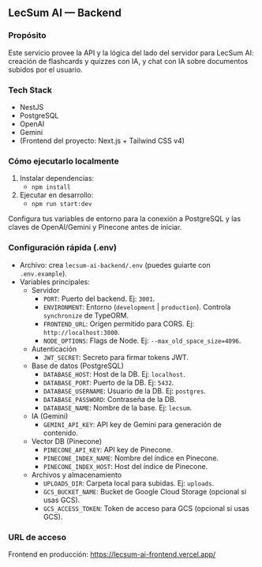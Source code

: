 ## LecSum AI — Backend

### Propósito
Este servicio provee la API y la lógica del lado del servidor para LecSum AI: creación de flashcards y quizzes con IA, y chat con IA sobre documentos subidos por el usuario.

### Tech Stack
- NestJS
- PostgreSQL
- OpenAI
- Gemini
- (Frontend del proyecto: Next.js + Tailwind CSS v4)

### Cómo ejecutarlo localmente
1) Instalar dependencias:
   - `npm install`
2) Ejecutar en desarrollo:
   - `npm run start:dev`

Configura tus variables de entorno para la conexión a PostgreSQL y las claves de OpenAI/Gemini y Pinecone antes de iniciar.

### Configuración rápida (.env)
- Archivo: crea `lecsum-ai-backend/.env` (puedes guiarte con `.env.example`).
- Variables principales:
   - Servidor
      - `PORT`: Puerto del backend. Ej: `3001`.
      - `ENVIRONMENT`: Entorno (`development` | `production`). Controla `synchronize` de TypeORM.
      - `FRONTEND_URL`: Origen permitido para CORS. Ej: `http://localhost:3000`.
      - `NODE_OPTIONS`: Flags de Node. Ej: `--max_old_space_size=4096`.
   - Autenticación
      - `JWT_SECRET`: Secreto para firmar tokens JWT.
   - Base de datos (PostgreSQL)
      - `DATABASE_HOST`: Host de la DB. Ej: `localhost`.
      - `DATABASE_PORT`: Puerto de la DB. Ej: `5432`.
      - `DATABASE_USERNAME`: Usuario de la DB. Ej: `postgres`.
      - `DATABASE_PASSWORD`: Contraseña de la DB.
      - `DATABASE_NAME`: Nombre de la base. Ej: `lecsum`.
   - IA (Gemini)
      - `GEMINI_API_KEY`: API key de Gemini para generación de contenido.
   - Vector DB (Pinecone)
      - `PINECONE_API_KEY`: API key de Pinecone.
      - `PINECONE_INDEX_NAME`: Nombre del índice en Pinecone.
      - `PINECONE_INDEX_HOST`: Host del índice de Pinecone.
   - Archivos y almacenamiento
      - `UPLOADS_DIR`: Carpeta local para subidas. Ej: `uploads`.
      - `GCS_BUCKET_NAME`: Bucket de Google Cloud Storage (opcional si usas GCS).
      - `GCS_ACCESS_TOKEN`: Token de acceso para GCS (opcional si usas GCS).

### URL de acceso
Frontend en producción: https://lecsum-ai-frontend.vercel.app/
